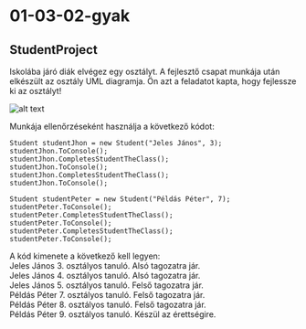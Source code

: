 # 01-03-02-gyak
## StudentProject
Iskolába járó diák elvégez egy osztályt.
A fejlesztő csapat munkája után elkészült az osztály UML diagramja. Ön azt a feladatot kapta, hogy fejlessze ki az osztályt!     

![alt text](https://github.com/csarp-dotnet-core-oop-feladatok/01-03-02-gyak/blob/main/StudentClass.png "UML diagram")   

Munkája ellenőrzéseként használja a következő kódot:   
```
Student studentJhon = new Student("Jeles János", 3);
studentJhon.ToConsole();
studentJhon.CompletesStudentTheClass();
studentJhon.ToConsole();
studentJhon.CompletesStudentTheClass();
studentJhon.ToConsole();

Student studentPeter = new Student("Példás Péter", 7);
studentPeter.ToConsole();
studentPeter.CompletesStudentTheClass();
studentPeter.ToConsole();
studentPeter.CompletesStudentTheClass();
studentPeter.ToConsole();

```
A kód kimenete a következő kell legyen:     
Jeles János 3. osztályos tanuló. Alsó tagozatra jár.    
Jeles János 4. osztályos tanuló. Alsó tagozatra jár.    
Jeles János 5. osztályos tanuló. Felső tagozatra jár.     
Példás Péter 7. osztályos tanuló. Felső tagozatra jár.    
Példás Péter 8. osztályos tanuló. Felső tagozatra jár.    
Példás Péter 9. osztályos tanuló. Készül az érettségire.    
